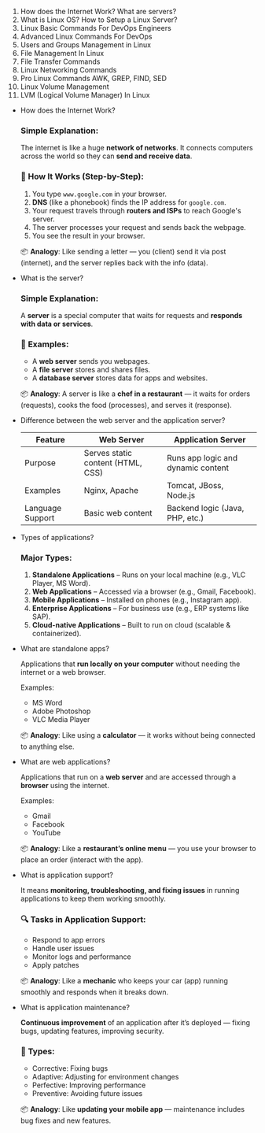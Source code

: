 1. How does the Internet Work? What are servers?
2. What is Linux OS? How to Setup a Linux Server?
3. Linux Basic Commands For DevOps Engineers
4. Advanced Linux Commands For DevOps
5. Users and Groups Management in Linux
6. File Management In Linux
7. File Transfer Commands
8. Linux Networking Commands
9. Pro Linux Commands AWK, GREP, FIND, SED
10. Linux Volume Management
11. LVM (Logical Volume Manager) In Linux

- How does the Internet Work?
    
    ### Simple Explanation:
    
    The internet is like a huge **network of networks**. It connects computers across the world so they can **send and receive data**.
    
    ### 🔁 How It Works (Step-by-Step):
    
    1. You type `www.google.com` in your browser.
    2. **DNS** (like a phonebook) finds the IP address for `google.com`.
    3. Your request travels through **routers and ISPs** to reach Google's server.
    4. The server processes your request and sends back the webpage.
    5. You see the result in your browser.
    
    📦 **Analogy**: Like sending a letter — you (client) send it via post (internet), and the server replies back with the info (data).
    
- What is the server?
    
    ### Simple Explanation:
    
    A **server** is a special computer that waits for requests and **responds with data or services**.
    
    ### 📌 Examples:
    
    - A **web server** sends you webpages.
    - A **file server** stores and shares files.
    - A **database server** stores data for apps and websites.
    
    📦 **Analogy**: A server is like a **chef in a restaurant** — it waits for orders (requests), cooks the food (processes), and serves it (response).
    
- Difference between the web server and the application server?
    
    
    | Feature | Web Server | Application Server |
    | --- | --- | --- |
    | Purpose | Serves static content (HTML, CSS) | Runs app logic and dynamic content |
    | Examples | Nginx, Apache | Tomcat, JBoss, Node.js |
    | Language Support | Basic web content | Backend logic (Java, PHP, etc.) |
- Types of applications?
    
    ### Major Types:
    
    1. **Standalone Applications** – Runs on your local machine (e.g., VLC Player, MS Word).
    2. **Web Applications** – Accessed via a browser (e.g., Gmail, Facebook).
    3. **Mobile Applications** – Installed on phones (e.g., Instagram app).
    4. **Enterprise Applications** – For business use (e.g., ERP systems like SAP).
    5. **Cloud-native Applications** – Built to run on cloud (scalable & containerized).
- What are standalone apps?
    
    Applications that **run locally on your computer** without needing the internet or a web browser.
    
     Examples:
    
    - MS Word
    - Adobe Photoshop
    - VLC Media Player
    
    📦 **Analogy**: Like using a **calculator** — it works without being connected to anything else.
    
- What are web applications?
    
    Applications that run on a **web server** and are accessed through a **browser** using the internet.
    
    Examples:
    
    - Gmail
    - Facebook
    - YouTube
    
    📦 **Analogy**: Like a **restaurant’s online menu** — you use your browser to place an order (interact with the app).
    
- What is application support?
    
    It means **monitoring, troubleshooting, and fixing issues** in running applications to keep them working smoothly.
    
    ### 🔍 Tasks in Application Support:
    
    - Respond to app errors
    - Handle user issues
    - Monitor logs and performance
    - Apply patches
    
    📦 **Analogy**: Like a **mechanic** who keeps your car (app) running smoothly and responds when it breaks down.
    
- What is application maintenance?
    
    **Continuous improvement** of an application after it’s deployed — fixing bugs, updating features, improving security.
    
    ### 🔧 Types:
    
    - Corrective: Fixing bugs
    - Adaptive: Adjusting for environment changes
    - Perfective: Improving performance
    - Preventive: Avoiding future issues
    
    📦 **Analogy**: Like **updating your mobile app** — maintenance includes bug fixes and new features.